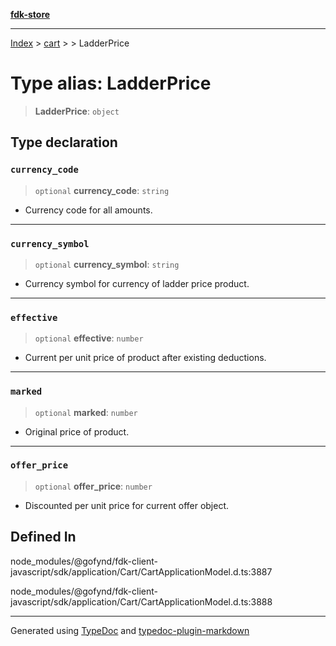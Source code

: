 [**fdk-store**](../../../README.md)
***

[Index](../../../API.md) > [cart](../../README.md) > [<internal>](../README.md) > LadderPrice

# Type alias: LadderPrice

> **LadderPrice**: `object`

## Type declaration

### `currency_code`

> `optional` **currency\_code**: `string`

- Currency code for all amounts.

***

### `currency_symbol`

> `optional` **currency\_symbol**: `string`

- Currency symbol for currency of ladder
price product.

***

### `effective`

> `optional` **effective**: `number`

- Current per unit price of product after
existing deductions.

***

### `marked`

> `optional` **marked**: `number`

- Original price of product.

***

### `offer_price`

> `optional` **offer\_price**: `number`

- Discounted per unit price for current offer object.

## Defined In

node\_modules/@gofynd/fdk-client-javascript/sdk/application/Cart/CartApplicationModel.d.ts:3887

node\_modules/@gofynd/fdk-client-javascript/sdk/application/Cart/CartApplicationModel.d.ts:3888

***
Generated using [TypeDoc](https://typedoc.org/) and [typedoc-plugin-markdown](https://www.npmjs.com/package/typedoc-plugin-markdown)
